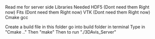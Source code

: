 Read me for server side 
Libraries Needed 
HDF5 (Dont need them Right now)
Fits (Dont need them Right now)
VTK (Dont need them Right now)
Cmake 
gcc

Create a build file in this folder
go into build folder in terminal
Type in "Cmake .."
Then "make"
Then to run "./3DAvis_Server"

